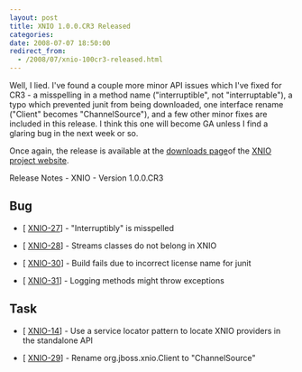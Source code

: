 ```yaml
---
layout: post
title: XNIO 1.0.0.CR3 Released
categories: 
date: 2008-07-07 18:50:00
redirect_from:
  - /2008/07/xnio-100cr3-released.html
---
```

 Well, I lied. I've found a couple more minor API issues which I've fixed for CR3 \- a misspelling in a method name ("interruptible", not "interruptable"), a typo which prevented junit from being downloaded, one interface rename ("Client" becomes "ChannelSource"), and a few other minor fixes are included in this release. I think this one will become GA unless I find a glaring bug in the next week or so.

Once again, the release is available at the <a href="http://www.jboss.org/xnio/downloads/">downloads page</a>of the <a href="http://www.jboss.org/xnio/">XNIO project website</a>.

Release Notes \- XNIO \- Version 1.0.0.CR3

##   Bug

* \[ <a href="http://jira.jboss.com/jira/browse/XNIO-27">XNIO-27</a>\] \- "Interruptibly" is misspelled

* \[ <a href="http://jira.jboss.com/jira/browse/XNIO-28">XNIO-28</a>\] \- Streams classes do not belong in XNIO

* \[ <a href="http://jira.jboss.com/jira/browse/XNIO-30">XNIO-30</a>\] \- Build fails due to incorrect license name for junit

* \[ <a href="http://jira.jboss.com/jira/browse/XNIO-31">XNIO-31</a>\] \- Logging methods might throw exceptions

##  Task

* \[ <a href="http://jira.jboss.com/jira/browse/XNIO-14">XNIO-14</a>\] \- Use a service locator pattern to locate XNIO providers in the standalone API

* \[ <a href="http://jira.jboss.com/jira/browse/XNIO-29">XNIO-29</a>\] \- Rename org.jboss.xnio.Client to "ChannelSource"